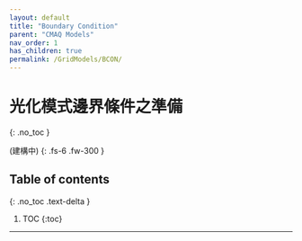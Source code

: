 ```yaml
---
layout: default
title: "Boundary Condition"
parent: "CMAQ Models"
nav_order: 1
has_children: true
permalink: /GridModels/BCON/
---
```


# 光化模式邊界條件之準備
{: .no_toc }


(建構中)
{: .fs-6 .fw-300 }

## Table of contents
{: .no_toc .text-delta }

1. TOC
{:toc}

---



